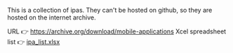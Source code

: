 This is a collection of ipas. They can't be hosted on github, so they are hosted on the internet archive.

URL 👉 https://archive.org/download/mobile-applications
Xcel spreadsheet list 👉 [ipa_list.xlsx](ipa_list.xlsx)